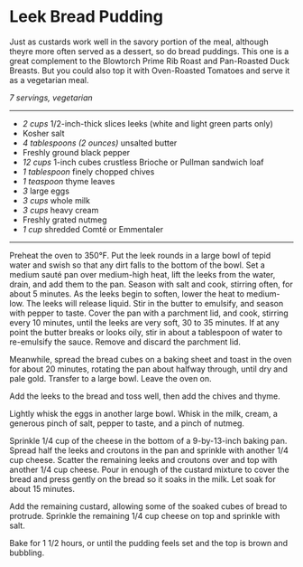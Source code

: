# Leek Bread Pudding

Just as custards work well in the savory portion of the meal, although theyre more often served as a dessert, so do bread puddings. This one is a great complement to the Blowtorch Prime Rib Roast and Pan-Roasted Duck Breasts. But you could also top it with Oven-Roasted Tomatoes and serve it as a vegetarian meal.

*7 servings, vegetarian*

---

- *2 cups* 1/2-inch-thick slices leeks (white and light green parts only)
- Kosher salt
- *4 tablespoons (2 ounces)* unsalted butter
- Freshly ground black pepper
- *12 cups* 1-inch cubes crustless Brioche or Pullman sandwich loaf
- *1 tablespoon* finely chopped chives
- *1 teaspoon* thyme leaves
- *3* large eggs
- *3 cups* whole milk
- *3 cups* heavy cream
- Freshly grated nutmeg
- *1 cup* shredded Comté or Emmentaler

---

 Preheat the oven to 350°F.
Put the leek rounds in a large bowl of tepid water and swish so that any dirt falls to the bottom of the bowl. Set a medium sauté pan over medium-high heat, lift the leeks from the water, drain, and add them to the pan. Season with salt and cook, stirring often, for about 5 minutes. As the leeks begin to soften, lower the heat to medium-low. The leeks will release liquid. Stir in the butter to emulsify, and season with pepper to taste. Cover the pan with a parchment lid, and cook, stirring every 10 minutes, until the leeks are very soft, 30 to 35 minutes. If at any point the butter breaks or looks oily, stir in about a tablespoon of water to re-emulsify the sauce. Remove and discard the parchment lid.

Meanwhile, spread the bread cubes on a baking sheet and toast in the oven for about 20 minutes, rotating the pan about halfway through, until dry and pale gold. Transfer to a large bowl. Leave the oven on.

Add the leeks to the bread and toss well, then add the chives and thyme.

Lightly whisk the eggs in another large bowl. Whisk in the milk, cream, a generous pinch of salt, pepper to taste, and a pinch of nutmeg.

Sprinkle 1/4 cup of the cheese in the bottom of a 9-by-13-inch baking pan. Spread half the leeks and croutons in the pan and sprinkle with another 1/4 cup cheese. Scatter the remaining leeks and croutons over and top with another 1/4 cup cheese. Pour in enough of the custard mixture to cover the bread and press gently on the bread so it soaks in the milk. Let soak for about 15 minutes.

Add the remaining custard, allowing some of the soaked cubes of bread to protrude. Sprinkle the remaining 1/4 cup cheese on top and sprinkle with salt.

Bake for 1 1/2 hours, or until the pudding feels set and the top is brown and bubbling.

